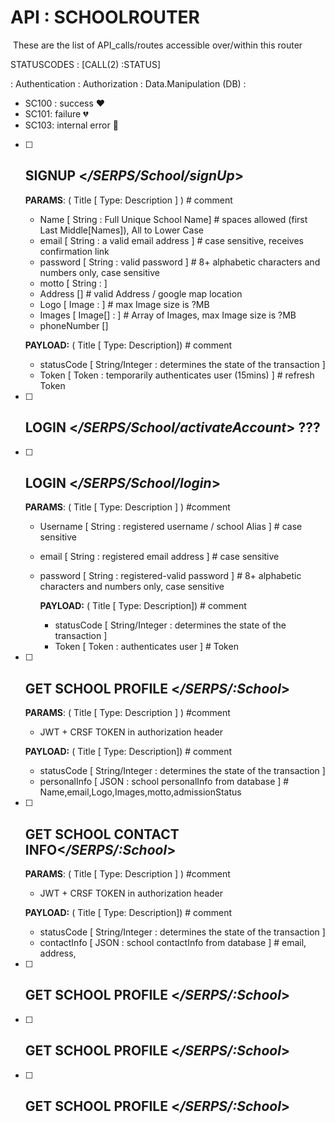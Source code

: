 # **API : SCHOOLROUTER <GET>**

​	These are the list of API_calls/routes accessible over/within this router

STATUSCODES : [CALL(2) :STATUS]

: Authentication : Authorization : Data.Manipulation (DB) : 

* SC100 : success :heart:
* SC101: failure :broken_heart:
* SC103: internal error :black_heart:

- [ ] ## **SIGNUP** <*/SERPS/School/signUp*>

    **PARAMS**:  ( Title [ Type: Description ] ) # comment

    - Name [ String : Full Unique School Name]  # spaces allowed (first Last Middle[Names]), All to Lower Case
    - email [ String : a valid email address ] # case sensitive, receives confirmation link
    - password [ String : valid password ] # 8+ alphabetic characters and numbers only, case sensitive
    - motto [ String : ]
    - Address [] # valid Address /  google map location
    - Logo [ Image : ] # max Image size is  ?MB
    - Images [ Image[] : ] # Array of Images, max Image size is  ?MB
    - phoneNumber []



  **PAYLOAD:** ( Title [ Type: Description]) # comment

    - statusCode [ String/Integer : determines the state of the transaction ]
    - Token [ Token : temporarily authenticates user (15mins) ] # refresh Token

- [ ] ## **LOGIN** <*/SERPS/School/activateAccount*>  ??? 

- [ ] ## **LOGIN** <*/SERPS/School/login*>

    **PARAMS**:  ( Title [ Type: Description ] ) #comment

  - Username [ String : registered username / school Alias ]  # case sensitive

  - email [ String : registered email address ] # case sensitive

  - password [ String : registered-valid password ] # 8+ alphabetic characters and numbers only, case sensitive

    **PAYLOAD:** ( Title [ Type: Description]) # comment      

      - statusCode [ String/Integer : determines the state of the transaction ]
      - Token [ Token : authenticates user ] # Token

- [ ] ## GET SCHOOL PROFILE <*/SERPS/:School*>

  **PARAMS**:  ( Title [ Type: Description ] ) #comment

  - JWT + CRSF TOKEN in authorization header

  **PAYLOAD:** ( Title [ Type: Description]) # comment      

  - statusCode [ String/Integer : determines the state of the transaction ]
  - personalInfo [ JSON : school personalInfo from database  ] # Name,email,Logo,Images,motto,admissionStatus

- [ ] ## GET SCHOOL CONTACT INFO<*/SERPS/:School*>

  **PARAMS**:  ( Title [ Type: Description ] ) #comment

  - JWT + CRSF TOKEN in authorization header

  **PAYLOAD:** ( Title [ Type: Description]) # comment      

  - statusCode [ String/Integer : determines the state of the transaction ]
  - contactInfo [ JSON : school contactInfo from database  ] # email, address, 

- [ ] ## GET SCHOOL PROFILE <*/SERPS/:School*>

- [ ] ## GET SCHOOL PROFILE <*/SERPS/:School*>

- [ ] ## GET SCHOOL PROFILE <*/SERPS/:School*>
